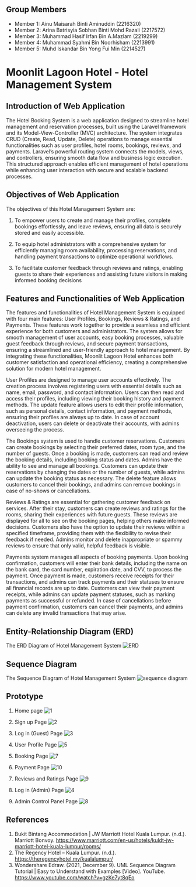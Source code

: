 ## Group Members
- Member 1: Ainu Maisarah Binti Aminuddin (2216320)
- Member 2: Arina Batrisyia Sobhan Binti Mohd Razali (2217572)
- Member 3: Muhammad Hasif Irfan Bin A.Mazlam (2219299)
- Member 4: Muhammad Syahmi Bin Noorhisham (2213991)
- Member 5: Muhd Iskandar Bin Yong Fui Min (2214527)

#  Moonlit Lagoon Hotel - Hotel Management System

## Introduction of Web Application
The Hotel Booking System is a web application designed to streamline hotel management and reservation processes, built using the Laravel framework and its Model-View-Controller (MVC) architecture. The system integrates CRUD (Create, Read, Update, Delete) operations to manage essential functionalities such as user profiles, hotel rooms, bookings, reviews, and payments. Laravel’s powerful routing system connects the models, views, and controllers, ensuring smooth data flow and business logic execution. This structured approach enables efficient management of hotel operations while enhancing user interaction with secure and scalable backend processes.

## Objectives of Web Application
The objectives of this Hotel Management System are: 

1. To empower users to create and manage their profiles, complete bookings effortlessly, and leave reviews, ensuring all data is securely stored and easily accessible.

2. To equip hotel administrators with a comprehensive system for efficiently managing room availability, processing reservations, and handling payment transactions to optimize operational workflows.

3. To facilitate customer feedback through reviews and ratings, enabling guests to share their experiences and assisting future visitors in making informed booking decisions

## Features and Functionalities of Web Application
The features and functionalities of Hotel Management System is equipped with four main features: User Profiles, Bookings, Reviews & Ratings, and Payments. These features work together to provide a seamless and efficient experience for both customers and administrators. The system allows for smooth management of user accounts, easy booking processes, valuable guest feedback through reviews, and secure payment transactions, ensuring a streamlined and user-friendly approach to hotel management. By integrating these functionalities, Moonlit Lagoon Hotel enhances both customer satisfaction and operational efficiency, creating a comprehensive solution for modern hotel management.


User Profiles are designed to manage user accounts effectively. The creation process involves registering users with essential details such as name, email, password, and contact information. Users can then read and access their profiles, including viewing their booking history and payment methods. The update feature allows users to edit their profile information, such as personal details, contact information, and payment methods, ensuring their profiles are always up to date. In case of account deactivation, users can delete or deactivate their accounts, with admins overseeing the process.

The Bookings system is used to handle customer reservations. Customers can create bookings by selecting their preferred dates, room type, and the number of guests. Once a booking is made, customers can read and review the booking details, including booking status and dates. Admins have the ability to see and manage all bookings. Customers can update their reservations by changing the dates or the number of guests, while admins can update the booking status as necessary. The delete feature allows customers to cancel their bookings, and admins can remove bookings in case of no-shows or cancellations.

Reviews & Ratings are essential for gathering customer feedback on services. After their stay, customers can create reviews and ratings for the rooms, sharing their experiences with future guests. These reviews are displayed for all to see on the booking pages, helping others make informed decisions. Customers also have the option to update their reviews within a specified timeframe, providing them with the flexibility to revise their feedback if needed. Admins monitor and delete inappropriate or spammy reviews to ensure that only valid, helpful feedback is visible.

Payments system manages all aspects of booking payments. Upon booking confirmation, customers will enter their bank details, including the name on the bank card, the card number, expiration date, and CVV, to process the payment. Once payment is made, customers receive receipts for their transactions, and admins can track payments and their statuses to ensure all financial records are up to date. Customers can view their payment receipts, while admins can update payment statuses, such as marking payments as successful or refunded. In case of cancellations before payment confirmation, customers can cancel their payments, and admins can delete any invalid transactions that may arise.

## Entity-Relationship Diagram (ERD)
The ERD Diagram of Hotel Management System
![ERD ](https://github.com/user-attachments/assets/7a65d461-06fc-485e-8262-78bee4be16a1)


## Sequence Diagram
The Sequence Diagram of Hotel Management System
![sequence diagram](https://github.com/user-attachments/assets/7e8b4feb-bc82-461a-b237-8f773acf7370)


## Prototype

1. Home page
![1](https://github.com/user-attachments/assets/97211a51-b6a0-4f0c-b561-40e466437bbe)

2. Sign up Page 
![2](https://github.com/user-attachments/assets/712407bc-8bd8-4952-9fdb-ea067ddcbe0a)

3. Log in (Guest) Page
![3](https://github.com/user-attachments/assets/5f531e7e-e9bb-4194-b0cc-8079ae294705)

4. User Profile Page
![5](https://github.com/user-attachments/assets/6c8a4ced-d1f9-4766-b032-3ffe342b8ac4)

5. Booking Page
![7](https://github.com/user-attachments/assets/e1ec8c16-aceb-4959-aae7-a7b96ff81770)

6. Payment Page
 ![10](https://github.com/user-attachments/assets/605711ca-d62b-40b7-901e-c93c4f08af07)

7. Reviews and Ratings Page
![9](https://github.com/user-attachments/assets/cebaf395-c47d-440d-9768-b7bde65432cf)

8. Log in (Admin) Page
![4](https://github.com/user-attachments/assets/f723d1bf-1955-4088-95a5-a73a72e271d3)

9. Admin Control Panel Page
![8](https://github.com/user-attachments/assets/29f989de-9250-4250-b037-f7882b77e89e)

   
## References
1. Bukit Bintang Accommodation | JW Marriott Hotel Kuala Lumpur. (n.d.). Marriott Bonvoy. https://www.marriott.com/en-us/hotels/kuldt-jw-marriott-hotel-kuala-lumpur/rooms/
2. The Regency Hotel – Kuala Lumpur. (n.d.). https://theregencyhotel.my/kualalumpur/
3. Wondershare Edraw. (2021, December 9). UML Sequence Diagram Tutorial | Easy to Understand with Examples [Video]. YouTube. https://www.youtube.com/watch?v=gzKe7yt8qEo
